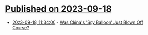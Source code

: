 # [Published on 2023-09-18](index.md)

* [2023-09-18, 11:34:00](https://yro.slashdot.org/story/23/09/17/2143251/was-chinas-spy-balloon-just-blown-off-course?utm_source=rss1.0mainlinkanon&utm_medium=feed) - [Was China's 'Spy Balloon' Just Blown Off Course?](https://yro.slashdot.org/story/23/09/17/2143251/was-chinas-spy-balloon-just-blown-off-course?utm_source=rss1.0mainlinkanon&utm_medium=feed)
